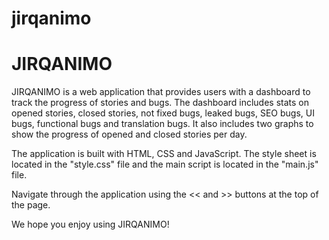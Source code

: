 # jirqanimo

# JIRQANIMO

JIRQANIMO is a web application that provides users with a dashboard to track the progress of stories and bugs. The dashboard includes stats on opened stories, closed stories, not fixed bugs, leaked bugs, SEO bugs, UI bugs, functional bugs and translation bugs. It also includes two graphs to show the progress of opened and closed stories per day.

The application is built with HTML, CSS and JavaScript. The style sheet is located in the "style.css" file and the main script is located in the "main.js" file.

Navigate through the application using the << and >> buttons at the top of the page.

We hope you enjoy using JIRQANIMO!
